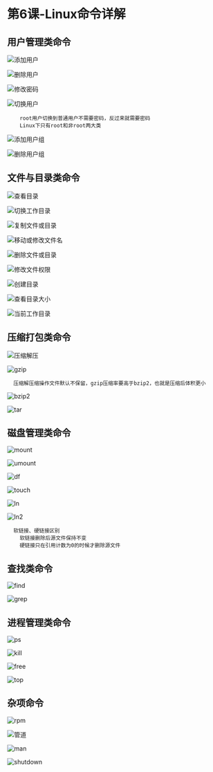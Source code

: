 # 第6课-Linux命令详解

## 用户管理类命令

![添加用户](image/添加用户.png)

![删除用户](image/删除用户.png)

![修改密码](image/修改密码.png)

![切换用户](image/切换用户.png)

        root用户切换到普通用户不需要密码，反过来就需要密码
        Linux下只有root和非root两大类

![添加用户组](image/添加用户组.png)

![删除用户组](image/删除用户组.png)


## 文件与目录类命令

![查看目录](image/查看目录.png)

![切换工作目录](image/切换工作目录.png)

![复制文件或目录](image/复制文件或目录.png)

![移动或修改文件名](image/移动或修改文件名.png)

![删除文件或目录](image/删除文件或目录.png)

![修改文件权限](image/修改文件权限.png)

![创建目录](image/创建目录.png)

![查看目录大小](image/查看目录大小.png)

![当前工作目录](image/当前工作目录.png)

## 压缩打包类命令

![压缩解压](image/压缩解压.png)

![gzip](image/gzip.png)

      压缩解压缩操作文件默认不保留，gzip压缩率要高于bzip2，也就是压缩后体积更小

![bzip2](image/bzip2.png)

![tar](image/tar.png)

## 磁盘管理类命令

![mount](image/mount.png)

![umount](image/umount.png)

![df](image/df.png)

![touch](image/touch.png)

![ln](image/ln.png)

![ln2](image/ln2.png)

      软链接、硬链接区别
        软链接删除后源文件保持不变
        硬链接只在引用计数为0的时候才删除源文件


## 查找类命令

![find](image/find.png)

![grep](image/grep.png)


## 进程管理类命令

![ps](image/ps.png)

![kill](image/kill.png)

![free](image/free.png)

![top](image/top.png)

## 杂项命令

![rpm](image/rpm.png)

![管道](image/管道.png)

![man](image/man.png)

![shutdown](image/shutdown.png)
